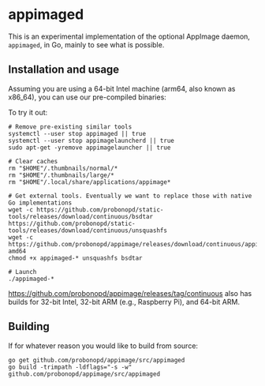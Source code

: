 # appimaged

This is an experimental implementation of the optional AppImage daemon, `appimaged`, in Go, mainly to see what is possible.

## Installation and usage

Assuming you are using a 64-bit Intel machine (arm64, also known as x86_64), you can use our pre-compiled binaries:

To try it out:

```
# Remove pre-existing similar tools
systemctl --user stop appimaged || true
systemctl --user stop appimagelauncherd || true
sudo apt-get -yremove appimagelauncher || true

# Clear caches
rm "$HOME"/.thumbnails/normal/*
rm "$HOME"/.thumbnails/large/*
rm "$HOME"/.local/share/applications/appimage*

# Get external tools. Eventually we want to replace those with native Go implementations
wget -c https://github.com/probonopd/static-tools/releases/download/continuous/bsdtar https://github.com/probonopd/static-tools/releases/download/continuous/unsquashfs
wget -c https://github.com/probonopd/appimage/releases/download/continuous/appimaged-amd64
chmod +x appimaged-* unsquashfs bsdtar

# Launch
./appimaged-*
```

https://github.com/probonopd/appimage/releases/tag/continuous also has builds for 32-bit Intel, 32-bit ARM (e.g., Raspberry Pi), and 64-bit ARM.

## Building

If for whatever reason you would like to build from source:

```
go get github.com/probonopd/appimage/src/appimaged
go build -trimpath -ldflags="-s -w" github.com/probonopd/appimage/src/appimaged
```
